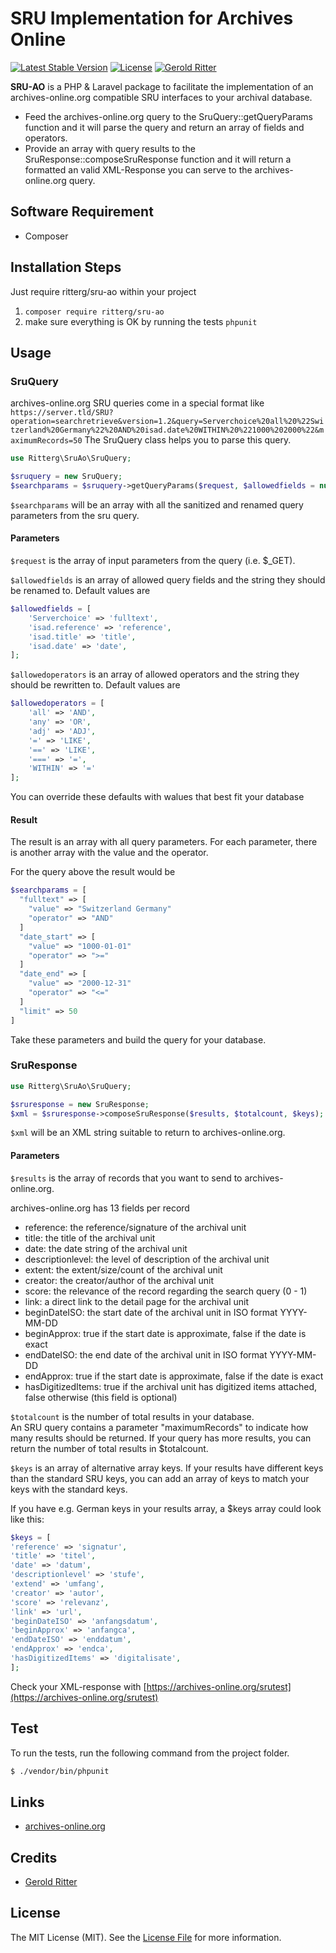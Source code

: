# SRU Implementation for Archives Online

[![Latest Stable Version](https://poser.pugx.org/ritterg/sru-ao/v/stable)](https://packagist.org/packages/ritterg/sru-ao) 
[![License](https://poser.pugx.org/ritterg/sru-ao/license)](https://packagist.org/packages/ritterg/sru-ao)
[![Gerold Ritter](https://img.shields.io/badge/Author-Gerold%20Ritter-orange.svg)](http://www.e-hist.ch)



**SRU-AO** is a PHP & Laravel package to facilitate the implementation of an archives-online.org compatible SRU interfaces to your archival database.  

* Feed the archives-online.org query to the SruQuery::getQueryParams function and it will parse the query and return an array of fields and operators.
* Provide an array with query results to the SruResponse::composeSruResponse function and it will return a formatted an valid XML-Response you can serve to the archives-online.org query.


## Software Requirement
- Composer


## Installation Steps
Just require ritterg/sru-ao within your project

1. `composer require ritterg/sru-ao`
2. make sure everything is OK by running the tests `phpunit`


## Usage
### SruQuery
archives-online.org SRU queries come in a special format like 
`https://server.tld/SRU?operation=searchretrieve&version=1.2&query=Serverchoice%20all%20%22Switzerland%20Germany%22%20AND%20isad.date%20WITHIN%20%221000%202000%22&maximumRecords=50` 
The SruQuery class helps you to parse this query.

```php
use Ritterg\SruAo\SruQuery;

$sruquery = new SruQuery;
$searchparams = $sruquery->getQueryParams($request, $allowedfields = null, $allowedoperators = null);
```
`$searchparams` will be an array with all the sanitized and renamed query parameters from the sru query.

#### Parameters
`$request` is the array of input parameters from the query (i.e. $_GET).

`$allowedfields` is an array of allowed query fields and the string they should be renamed to. Default values are

```php
$allowedfields = [
	'Serverchoice' => 'fulltext', 
	'isad.reference' => 'reference', 
	'isad.title' => 'title', 
	'isad.date' => 'date', 
];
```

`$allowedoperators` is an array of allowed operators and the string they should be rewritten to. Default values are

```php
$allowedoperators = [  
	'all' => 'AND',  
	'any' => 'OR',  
	'adj' => 'ADJ',  
	'=' => 'LIKE',  
	'==' => 'LIKE',  
	'===' => '=',  
	'WITHIN' => '='  
];
```

You can override these defaults with walues that best fit your database

#### Result
The result is an array with all query parameters. For each parameter, there is another array with the value and the operator.

For the query above the result would be

```php
$searchparams = [
  "fulltext" => [
    "value" => "Switzerland Germany"
    "operator" => "AND"
  ]
  "date_start" => [
    "value" => "1000-01-01"
    "operator" => ">="
  ]
  "date_end" => [
    "value" => "2000-12-31"
    "operator" => "<="
  ]
  "limit" => 50
]
```
Take these parameters and build the query for your database.

### SruResponse
```php
use Ritterg\SruAo\SruQuery;

$sruresponse = new SruResponse;
$xml = $sruresponse->composeSruResponse($results, $totalcount, $keys);
```
`$xml` will be an XML string suitable to return to archives-online.org.

#### Parameters
`$results` is the array of records that you want to send to archives-online.org.

archives-online.org has 13 fields per record
* reference: the reference/signature of the archival unit
* title: the title of the archival unit
* date: the date string of the archival unit
* descriptionlevel: the level of description of the archival unit
* extent: the extent/size/count of the archival unit
* creator: the creator/author of the archival unit
* score: the relevance of the record regarding the search query (0 - 1)
* link: a direct link to the detail page for the archival unit
* beginDateISO: the start date of the archival unit in ISO format YYYY-MM-DD
* beginApprox: true if the start date is approximate, false if the date is exact
* endDateISO: the end date of the archival unit in ISO format YYYY-MM-DD
* endApprox: true if the start date is approximate, false if the date is exact
* hasDigitizedItems: true if the archival unit has digitized items attached, false otherwise (this field is optional)

`$totalcount` is the number of total results in your database.  
An SRU query contains a parameter "maximumRecords" to indicate how many results should be returned. If your query has more results, you can return the number of total results in $totalcount.

`$keys` is an array of alternative array keys. If your results have different keys than the standard SRU keys, you can add an array of keys to match your keys with the standard keys.

If you have e.g. German keys in your results array, a $keys array could look like this:
```php
$keys = [
'reference' => 'signatur',
'title' => 'titel',
'date' => 'datum',
'descriptionlevel' => 'stufe',
'extend' => 'umfang',
'creator' => 'autor',
'score' => 'relevanz',
'link' => 'url',
'beginDateISO' => 'anfangsdatum',
'beginApprox' => 'anfangca',
'endDateISO' => 'enddatum',
'endApprox' => 'endca',
'hasDigitizedItems' => 'digitalisate',
];
```

Check your XML-response with [https://archives-online.org/srutest](https://archives-online.org/srutest)

## Test

To run the tests, run the following command from the project folder.

``` bash
$ ./vendor/bin/phpunit
```

## Links

- [archives-online.org](https://archives-online.org)

## Credits

- [Gerold Ritter](https://github.com/ritterg)


## License

The MIT License (MIT). See the [License File](https://github.com/ritterg/sru-ao/blob/master/LICENSE) for more information.
